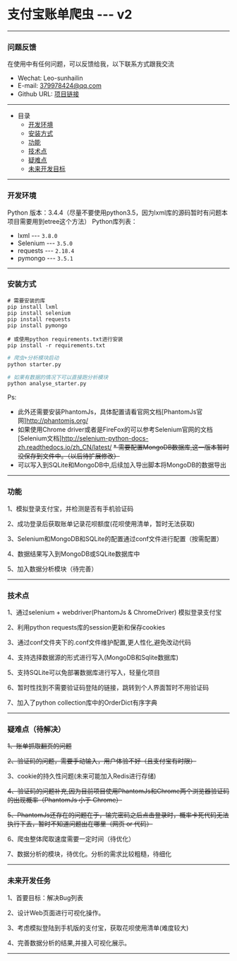 # 支付宝账单爬虫 --- v2

---
<h3 id="Q&A">问题反馈</h3>
在使用中有任何问题，可以反馈给我，以下联系方式跟我交流

* Wechat: Leo-sunhailin 
* E-mail: 379978424@qq.com 
* Github URL: [项目链接](https://github.com/sunhailin-Leo/Alipay-Spider)

---
* 目录
    * [开发环境](#DevelopEnv)
    * [安装方式](#HowToInstall)
    * [功能](#Function)
    * [技术点](#TechPoints)
    * [疑难点](#QuestionAndIssue)
    * [未来开发目标](#Future)

---
<h3 id="DevelopEnv">开发环境</h3>
Python 版本：3.4.4（尽量不要使用python3.5，因为lxml库的源码暂时有问题本项目需要用到etree这个方法）
Python库列表：

* lxml --- `3.8.0`
* Selenium --- `3.5.0`
* requests --- `2.18.4`
* pymongo --- `3.5.1`

---

<h3 id="HowToInstall">安装方式</h3>

```Shell
# 需要安装的库
pip install lxml
pip install selenium
pip install requests
pip install pymongo

# 或使用python requirements.txt进行安装
pip install -r requirements.txt
```

```Python
# 爬虫+分析模块启动
python starter.py

# 如果有数据的情况下可以直接跑分析模块
python analyse_starter.py
```

Ps:

* 此外还需要安装PhantomJs，具体配置请看官网文档[PhantomJs官网]http://phantomjs.org/
* 如果使用Chrome driver或者是FireFox的可以参考Selenium官网的文档
[Selenium文档]http://selenium-python-docs-zh.readthedocs.io/zh_CN/latest/
~~* 需要配置MongoDB数据库,这一版本暂时没保存到文件中。（以后待扩展修改）~~
* 可以写入到SQLite和MongoDB中,后续加入导出脚本将MongoDB的数据导出


---
<h3 id="Function">功能</h3>

1、模拟登录支付宝，并检测是否有手机验证码

2、成功登录后获取账单记录花呗额度(花呗使用清单，暂时无法获取)

3、Selenium和MongoDB和SQLite的配置通过conf文件进行配置（按需配置）

4、数据结果写入到MongoDB或SQLite数据库中

5、加入数据分析模块（待完善）

---
<h3 id="TechPoints">技术点</h3>

1、通过selenium + webdriver(PhantomJs & ChromeDriver) 模拟登录支付宝

2、利用python requests库的session更新和保存cookies

3、通过conf文件夹下的.conf文件维护配置,更人性化,避免改动代码

4、支持选择数据源的形式进行写入(MongoDB和Sqlite数据库)

5、支持SQLite可以免部署数据库进行写入，轻量化项目

6、暂时性找到不需要验证码登陆的链接，跳转到个人界面暂时不用验证码

7、加入了python collection库中的OrderDict有序字典

---
<h3 id="QuestionAndIssue">疑难点（待解决）</h3>

~~1、账单抓取翻页的问题~~

~~2、验证码的问题，需要手动输入，用户体验不好（且支付宝有时限）~~

3、cookie的持久性问题(未来可能加入Redis进行存储)

~~4、验证码的问题补充,因为目前项目使用PhantomJs和Chrome两个浏览器验证码的出现概率（PhantomJs 小于 Chrome）~~

~~5、PhantomJs还存在的问题在于，输完密码之后点击登录时，概率卡死代码无法执行下去，暂时不知道问题出在哪里（网页 or 代码）~~

6、爬虫整体爬取速度需要一定时间（待优化）

7、数据分析的模块，待优化。分析的需求比较粗糙，待细化

---

<h3 id="Future">未来开发任务</h3>

1、首要目标：解决Bug列表

2、设计Web页面进行可视化操作。

3、考虑模拟登陆到手机版的支付宝，获取花呗使用清单(难度较大)

4、完善数据分析的结果,并接入可视化展示。

---
